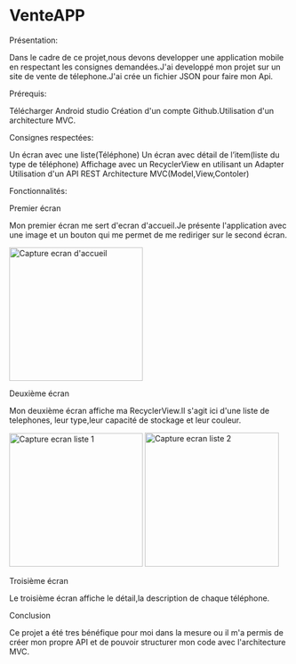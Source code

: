 # VenteAPP
Présentation:

Dans le cadre de ce projet,nous devons developper une application mobile en respectant les consignes demandées.J'ai developpé mon projet sur un site de vente de télephone.J'ai crée un fichier JSON pour faire mon Api.

Prérequis:

Télécharger Android studio Création d'un compte Github.Utilisation d'un architecture MVC.

Consignes respectées:

Un écran avec une liste(Téléphone)
Un écran avec détail de l’item(liste du type de téléphone) 
Affichage avec un RecyclerView en utilisant un Adapter 
Utilisation d'un API REST Architecture MVC(Model,View,Contoler)

Fonctionnalités:

Premier écran


Mon premier écran me sert d'ecran d'accueil.Je présente l'application avec une image et un bouton qui me permet de me rediriger sur le second écran.


<img width="240" alt="Capture ecran d'accueil" src="https://user-images.githubusercontent.com/46995540/70328876-60d59000-183a-11ea-842a-c0e305e59e89.PNG">


Deuxième écran

Mon deuxième écran affiche ma RecyclerView.Il s'agit ici d'une liste de telephones, leur type,leur capacité de stockage et leur couleur.

<img width="240" alt="Capture ecran liste 1" src="https://user-images.githubusercontent.com/46995540/70328936-82367c00-183a-11ea-8876-65c706c0c8d8.PNG">


<img width="241" alt="Capture ecran liste 2" src="https://user-images.githubusercontent.com/46995540/70328940-86fb3000-183a-11ea-8711-5fa3a20e055b.PNG">




Troisième écran

Le troisième écran affiche le détail,la description de chaque téléphone.

Conclusion

Ce projet a été tres bénéfique pour moi dans la mesure ou il m'a permis de créer mon propre API et de pouvoir structurer mon code avec l'architecture MVC.
